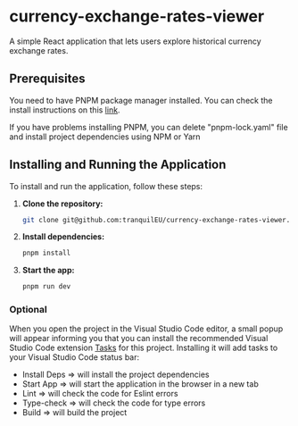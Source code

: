 # currency-exchange-rates-viewer

A simple React application that lets users explore historical currency exchange
rates.

## Prerequisites

You need to have PNPM package manager installed. You can check the install
instructions on this [link](https://pnpm.io/installation).

If you have problems installing PNPM, you can delete "pnpm-lock.yaml" file and
install project dependencies using NPM or Yarn

## Installing and Running the Application

To install and run the application, follow these steps:

1. **Clone the repository:**

   ```sh
   git clone git@github.com:tranquilEU/currency-exchange-rates-viewer.git
   ```

2. **Install dependencies:**

   ```sh
   pnpm install
   ```

3. **Start the app:**
   ```sh
   pnpm run dev
   ```

### Optional

When you open the project in the Visual Studio Code editor, a small popup will
appear informing you that you can install the recommended Visual Studio Code
extension
[Tasks](https://marketplace.visualstudio.com/items?itemName=actboy168.tasks) for
this project. Installing it will add tasks to your Visual Studio Code status
bar:

- Install Deps => will install the project dependencies
- Start App => will start the application in the browser in a new tab
- Lint => will check the code for Eslint errors
- Type-check => will check the code for type errors
- Build => will build the project
